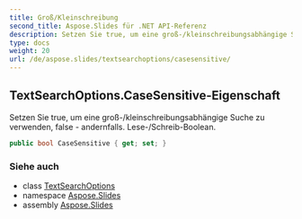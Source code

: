 ```yaml
---
title: Groß/Kleinschreibung
second_title: Aspose.Slides für .NET API-Referenz
description: Setzen Sie true, um eine groß-/kleinschreibungsabhängige Suche zu verwenden, false - andernfalls. Lese-/Schreib-Boolean.
type: docs
weight: 20
url: /de/aspose.slides/textsearchoptions/casesensitive/
---
```


## TextSearchOptions.CaseSensitive-Eigenschaft

Setzen Sie true, um eine groß-/kleinschreibungsabhängige Suche zu verwenden, false - andernfalls. Lese-/Schreib-Boolean.

```csharp
public bool CaseSensitive { get; set; }
```

### Siehe auch

* class [TextSearchOptions](../../textsearchoptions)
* namespace [Aspose.Slides](../../textsearchoptions)
* assembly [Aspose.Slides](../../../)

<!-- DO NOT EDIT: generiert von xmldocmd für Aspose.Slides.dll -->